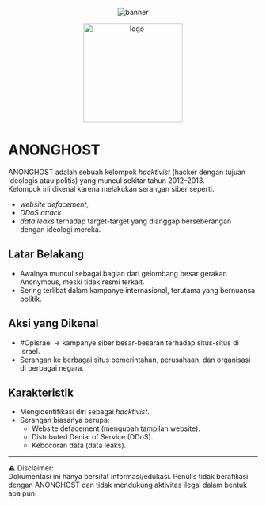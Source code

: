 <p align="center">
  <img src="https://capsule-render.vercel.app/api?type=waving&color=00f7ff&height=200&section=header&text=d4nughost999&fontSize=50&fontColor=000000&animation=fadeIn&fontAlignY=35" alt="banner"/>
</p>

<p align="center">
  <img src="https://image2url.com/images/1756982166394-31e12d70-89af-4f6a-b354-cdb983d619b2.jpg" alt="logo" width="200"/>
</p>

# ANONGHOST

ANONGHOST adalah sebuah kelompok *hacktivist* (hacker dengan tujuan ideologis atau politis) yang muncul sekitar tahun 2012–2013.  
Kelompok ini dikenal karena melakukan serangan siber seperti.
- *website defacement*,
- *DDoS attack*
- *data leaks* terhadap target-target yang dianggap berseberangan dengan ideologi mereka.

## Latar Belakang
- Awalnya muncul sebagai bagian dari gelombang besar gerakan Anonymous, meski tidak resmi terkait.
- Sering terlibat dalam kampanye internasional, terutama yang bernuansa politik.

## Aksi yang Dikenal
- #OpIsrael → kampanye siber besar-besaran terhadap situs-situs di Israel.  
- Serangan ke berbagai situs pemerintahan, perusahaan, dan organisasi di berbagai negara.  

## Karakteristik
- Mengidentifikasi diri sebagai *hacktivist*.  
- Serangan biasanya berupa:
  - Website defacement (mengubah tampilan website).  
  - Distributed Denial of Service (DDoS).  
  - Kebocoran data (data leaks).  

---

⚠️ Disclaimer:  
Dokumentasi ini hanya bersifat informasi/edukasi. Penulis tidak berafiliasi dengan ANONGHOST dan tidak mendukung aktivitas ilegal dalam bentuk apa pun.
